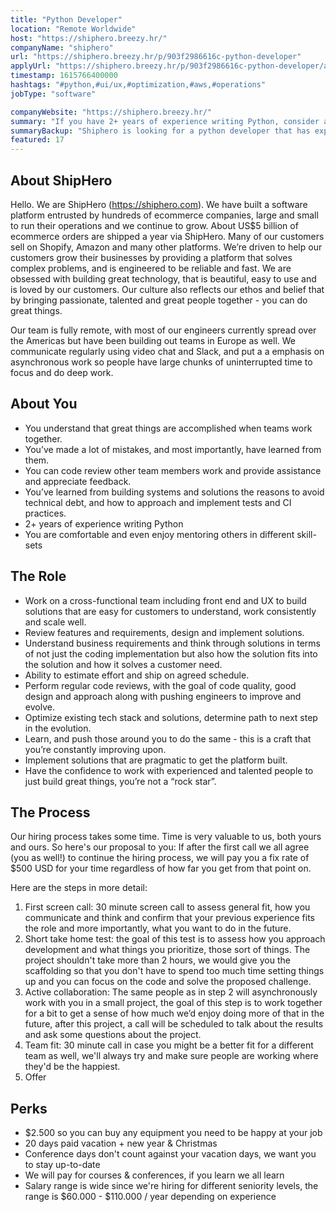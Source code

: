 ```yaml
---
title: "Python Developer"
location: "Remote Worldwide"
host: "https://shiphero.breezy.hr/"
companyName: "shiphero"
url: "https://shiphero.breezy.hr/p/903f2986616c-python-developer"
applyUrl: "https://shiphero.breezy.hr/p/903f2986616c-python-developer/apply"
timestamp: 1615766400000
hashtags: "#python,#ui/ux,#optimization,#aws,#operations"
jobType: "software"

companyWebsite: "https://shiphero.breezy.hr/"
summary: "If you have 2+ years of experience writing Python, consider applying to Shiphero's job post for a new Python Developer."
summaryBackup: "Shiphero is looking for a python developer that has experience in: #python, #ui/ux, #aws."
featured: 17
---
```


## About ShipHero

Hello. We are ShipHero (https://shiphero.com). We have built a software platform entrusted by hundreds of ecommerce companies, large and small to run their operations and we continue to grow. About US$5 billion of ecommerce orders are shipped a year via ShipHero. Many of our customers sell on Shopify, Amazon and many other platforms. We’re driven to help our customers grow their businesses by providing a platform that solves complex problems, and is engineered to be reliable and fast. We are obsessed with building great technology, that is beautiful, easy to use and is loved by our customers. Our culture also reflects our ethos and belief that by bringing passionate, talented and great people together - you can do great things.

Our team is fully remote, with most of our engineers currently spread over the Americas but have been building out teams in Europe as well. We communicate regularly using video chat and Slack, and put a a emphasis on asynchronous work so people have large chunks of uninterrupted time to focus and do deep work.

## About You

*   You understand that great things are accomplished when teams work together.
*   You’ve made a lot of mistakes, and most importantly, have learned from them.
*   You can code review other team members work and provide assistance and appreciate feedback.
*   You’ve learned from building systems and solutions the reasons to avoid technical debt, and how to approach and implement tests and CI practices.
*   2+ years of experience writing Python
*   You are comfortable and even enjoy mentoring others in different skill-sets

## The Role

*   Work on a cross-functional team including front end and UX to build solutions that are easy for customers to understand, work consistently and scale well.
*   Review features and requirements, design and implement solutions.
*   Understand business requirements and think through solutions in terms of not just the coding implementation but also how the solution fits into the solution and how it solves a customer need.
*   Ability to estimate effort and ship on agreed schedule.
*   Perform regular code reviews, with the goal of code quality, good design and approach along with pushing engineers to improve and evolve.
*   Optimize existing tech stack and solutions, determine path to next step in the evolution.
*   Learn, and push those around you to do the same - this is a craft that you’re constantly improving upon.
*   Implement solutions that are pragmatic to get the platform built.
*   Have the confidence to work with experienced and talented people to just build great things, you’re not a “rock star”.

## The Process

Our hiring process takes some time. Time is very valuable to us, both yours and ours. So here's our proposal to you: If after the first call we all agree (you as well!) to continue the hiring process, we will pay you a fix rate of $500 USD for your time regardless of how far you get from that point on.

Here are the steps in more detail:

1.  First screen call: 30 minute screen call to assess general fit, how you communicate and think and confirm that your previous experience fits the role and more importantly, what you want to do in the future.
2.  Short take home test: the goal of this test is to assess how you approach development and what things you prioritize, those sort of things. The project shouldn't take more than 2 hours, we would give you the scaffolding so that you don't have to spend too much time setting things up and you can focus on the code and solve the proposed challenge.
3.  Active collaboration: The same people as in step 2 will asynchronously work with you in a small project, the goal of this step is to work together for a bit to get a sense of how much we’d enjoy doing more of that in the future, after this project, a call will be scheduled to talk about the results and ask some questions about the project.
4.  Team fit: 30 minute call in case you might be a better fit for a different team as well, we'll always try and make sure people are working where they'd be the happiest.
5.  Offer

## Perks

*   $2.500 so you can buy any equipment you need to be happy at your job
*   20 days paid vacation + new year & Christmas
*   Conference days don't count against your vacation days, we want you to stay up-to-date
*   We will pay for courses & conferences, if you learn we all learn
*   Salary range is wide since we're hiring for different seniority levels, the range is $60.000 - $110.000 / year depending on experience
